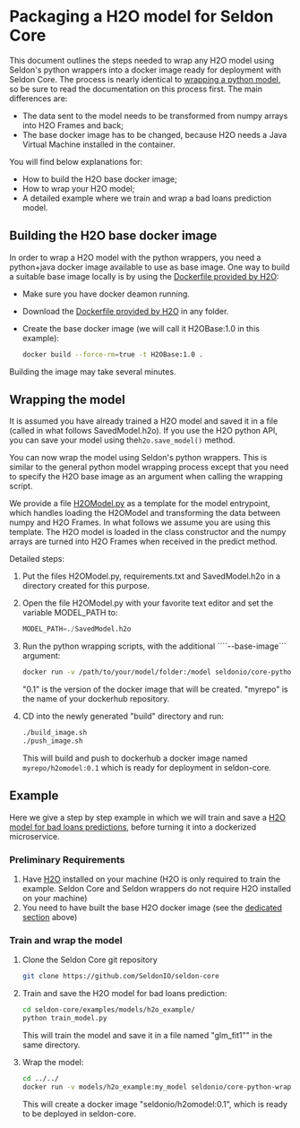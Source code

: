 # Packaging a H2O model for Seldon Core

This document outlines the steps needed to wrap any H2O model using Seldon's python wrappers into a docker image ready for deployment with Seldon Core. The process is nearly identical to [wrapping a python model](python.md), so be sure to read the documentation on this process first. 
The main differences are:
* The data sent to the model needs to be transformed from numpy arrays into H2O Frames and back;
* The base docker image has to be changed, because H2O needs a Java Virtual Machine installed in the container.

You will find below explanations for:
* How to build the H2O base docker image;
* How to wrap your H2O model;
* A detailed example where we train and wrap a bad loans prediction model.

## Building the H2O base docker image

In order to wrap a H2O model with the python wrappers, you need a python+java docker image available to use as base image. One way to build a suitable base image locally is by using the [Dockerfile provided by H2O](https://h2o-release.s3.amazonaws.com/h2o/rel-turing/1/docs-website/h2o-docs/docker.html):

* Make sure you have docker deamon running.
* Download the [Dockerfile provided by H2O](https://github.com/h2oai/h2o-3/blob/master/Dockerfile) in any folder.
* Create the base docker image (we will call it H2OBase:1.0 in this example):

    ```bash
    docker build --force-rm=true -t H2OBase:1.0 .
    ```

Building the image may take several minutes.

## Wrapping the model


It is assumed you have already trained a H2O model and saved it in a file (called in what follows SavedModel.h2o). If you use the H2O python API, you can save your model using the```h2o.save_model()``` method.

You can now wrap the model using Seldon's python wrappers. This is similar to the general python model wrapping process except that you need to specify the H2O base image as an argument when calling the wrapping script.

We provide a file [H2OModel.py](https://github.com/SeldonIO/seldon-core/blob/master/examples/models/h2o_example/H2OModel.py) as a template for the model entrypoint, which handles loading the H2OModel and transforming the data between numpy and H2O Frames.  In what follows we assume you are using this template. The H2O model is loaded in the class constructor and the numpy arrays are turned into H2O Frames when received in the predict method. 

Detailed steps:
1. Put the files H2OModel.py, requirements.txt and SavedModel.h2o in a directory created for this purpose.
2. Open the file H2OModel.py with your favorite text editor and set the variable MODEL_PATH to:

    ```python
    MODEL_PATH=./SavedModel.h2o
    ```
       
3. Run the python wrapping scripts, with the additional ````--base-image``` argument:

	```bash
	docker run -v /path/to/your/model/folder:/model seldonio/core-python-wrapper:0.4 /model H2OModel 0.1 myrepo --base-image=H2OBase:1.0
	```
	
	"0.1" is the version of the docker image that will be created. "myrepo" is the name of your dockerhub repository.
	
4. CD into the newly generated "build" directory and run:

   ```bash
   ./build_image.sh
   ./push_image.sh
   ```

    This will build and push to dockerhub a docker image named ```myrepo/h2omodel:0.1``` which is ready for deployment in seldon-core.

## Example

Here we give a step by step example in which we will train and save a [H2O model for bad loans predictions](https://github.com/h2oai/h2o-tutorials/blob/master/h2o-open-tour-2016/chicago/intro-to-h2o.ipynb), before turning it into a dockerized microservice.

### Preliminary Requirements

1. Have [H2O](http://docs.h2o.ai/h2o/latest-stable/h2o-docs/downloading.html) installed on your machine (H2O is only required to train the example. Seldon Core and Seldon wrappers do not require H2O installed on your machine)
2. You need to have built the base H2O docker image (see the [dedicated section](#building-the-h2o-base-docker-image) above)

### Train and wrap the model

1. Clone the Seldon Core git repository

    ```bash
    git clone https://github.com/SeldonIO/seldon-core
    ```
    
2. Train and save the H2O model for bad loans prediction:

    ```bash
    cd seldon-core/examples/models/h2o_example/
    python train_model.py
    ```

    This will train the model and save it in a file named  "glm_fit1"" in the same directory.

3. Wrap the model:

    ```bash
    cd ../../
	docker run -v models/h2o_example:my_model seldonio/core-python-wrapper:0.4 my_model H2OModel 0.1 myrepo --base-image=H2OBase:1.0
    ``` 

    This will create a docker image "seldonio/h2omodel:0.1", which is ready to be deployed in seldon-core.
